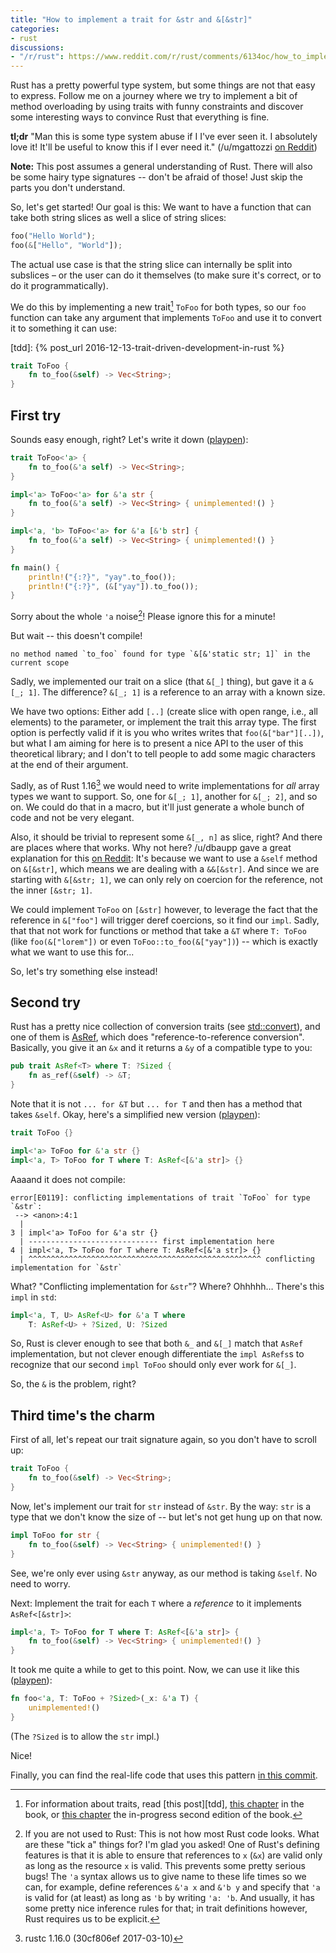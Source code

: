 ```yaml
---
title: "How to implement a trait for &str and &[&str]"
categories:
- rust
discussions:
- "/r/rust": https://www.reddit.com/r/rust/comments/6134oc/how_to_implement_a_trait_for_str_and_str/
---
```


Rust has a pretty powerful type system, but some things are not that easy to express. Follow me on a journey where we try to implement a bit of method overloading by using traits with funny constraints and discover some interesting ways to convince Rust that everything is fine.

**tl;dr** "Man this is some type system abuse if I I've ever seen it. I absolutely love it! It'll be useful to know this if I ever need it." (/u/mgattozzi [on Reddit][r2])

[r2]: https://www.reddit.com/r/rust/comments/6134oc/how_to_implement_a_trait_for_str_and_str/dfbjhvu/

**Note:** This post assumes a general understanding of Rust. There will also be some hairy type signatures -- don't be afraid of those! Just skip the parts you don't understand.

So, let's get started! Our goal is this: We want to have a function that can take both string slices as well a slice of string slices:

```rust
foo("Hello World");
foo(&["Hello", "World"]);
```

The actual use case is that the string slice can internally be split into subslices – or the user can do it themselves (to make sure it's correct, or to do it programmatically).

We do this by implementing a new trait[^traits] `ToFoo` for both types, so our `foo` function can take any argument that implements `ToFoo` and use it to convert it to something it can use:

[^traits]: For information about traits, read [this post][tdd], [this chapter][book] in the book, or [this chapter][book2] the in-progress second edition of the book.

[book]: https://doc.rust-lang.org/book/traits.html
[book2]: http://rust-lang.github.io/book/second-edition/ch10-00-generics.html
[tdd]: {% post_url 2016-12-13-trait-driven-development-in-rust %}

```rust
trait ToFoo {
    fn to_foo(&self) -> Vec<String>;
}
```

## First try

Sounds easy enough, right? Let's write it down ([playpen][play1]):

[play1]: https://play.rust-lang.org/?gist=a29484d0546d76e09fd3b789df4bf77b&version=stable&backtrace=0

```rust
trait ToFoo<'a> {
    fn to_foo(&'a self) -> Vec<String>;
}

impl<'a> ToFoo<'a> for &'a str {
    fn to_foo(&'a self) -> Vec<String> { unimplemented!() }
}

impl<'a, 'b> ToFoo<'a> for &'a [&'b str] {
    fn to_foo(&'a self) -> Vec<String> { unimplemented!() }
}

fn main() {
    println!("{:?}", "yay".to_foo());
    println!("{:?}", (&["yay"]).to_foo());
}
```

Sorry about the whole `'a` noise[^lifetimes]! Please ignore this for a minute!

[^lifetimes]: If you are not used to Rust: This is not how most Rust code looks. What are these "tick a" things for? I'm glad you asked! One of Rust's defining features is that it is able to ensure that references to `x` (`&x`) are valid only as long as the resource `x` is valid. This prevents some pretty serious bugs! The `'a` syntax allows us to give name to these life times so we can, for example, define references `&'a x` and `&'b y` and specify that `'a` is valid for (at least) as long as `'b` by writing `'a: 'b`. And usually, it has some pretty nice inference rules for that; in trait definitions however, Rust requires us to be explicit.

But wait -- this doesn't compile!

```text
no method named `to_foo` found for type `&[&'static str; 1]` in the current scope
```

Sadly, we implemented our trait on a slice (that `&[_]` thing), but gave it a `&[_; 1]`. The difference? `&[_; 1]` is a reference to an array with a known size.

We have two options: Either add `[..]` (create slice with open range, i.e., all elements) to the parameter, or implement the trait this array type. The first option is perfectly valid if it is you who writes writes that `foo(&["bar"][..])`, but what I am aiming for here is to present a nice API to the user of this theoretical library; and I don't to tell people to add some magic characters at the end of their argument.

Sadly, as of Rust 1.16[^rust-version] we would need to write implementations for _all_ array types we want to support. So, one for `&[_; 1]`, another for `&[_; 2]`, and so on. We could do that in a macro, but it'll just generate a whole bunch of code and not be very elegant.

[^rust-version]: rustc 1.16.0 (30cf806ef 2017-03-10)

Also, it should be trivial to represent some `&[_, n]` as slice, right? And there are places where that works. Why not here? /u/dbaupp gave a great explanation for this [on Reddit][r1]: It's because we want to use a `&self` method on `&[&str]`, which means we are dealing with a `&&[&str]`. And since we are starting with `&[&str; 1]`, we can only rely on coercion for the reference, not the inner `[&str; 1]`.

We could implement `ToFoo` on `[&str]` however, to leverage the fact that the reference in `&["foo"]` will trigger deref coercions, so it find our `impl`. Sadly, that that not work for functions or method that take a `&T` where `T: ToFoo` (like `foo(&["lorem"])` or even `ToFoo::to_foo(&["yay"])`) -- which is exactly what we want to use this for...

[r1]: https://www.reddit.com/r/rust/comments/6134oc/how_to_implement_a_trait_for_str_and_str/dfblrm9/

So, let's try something else instead!

## Second try

Rust has a pretty nice collection of conversion traits (see [std::convert]), and one of them is [AsRef], which does "reference-to-reference conversion". Basically, you give it an `&x` and it returns a `&y` of a compatible type to you:

[std::convert]: https://doc.rust-lang.org/std/convert/index.html
[AsRef]: https://doc.rust-lang.org/std/convert/trait.AsRef.html

```rust
pub trait AsRef<T> where T: ?Sized {
    fn as_ref(&self) -> &T;
}
```

Note that it is not `... for &T` but `... for T` and then has a method that takes `&self`. Okay, here's a simplified new version ([playpen][play2]):

[play2]: https://play.rust-lang.org/?gist=9bc7e3895ea82f5842fea82c6d689bb5&version=stable&backtrace=0

```rust
trait ToFoo {}

impl<'a> ToFoo for &'a str {}
impl<'a, T> ToFoo for T where T: AsRef<[&'a str]> {}
```

Aaaand it does not compile:

```text
error[E0119]: conflicting implementations of trait `ToFoo` for type `&str`:
 --> <anon>:4:1
  |
3 | impl<'a> ToFoo for &'a str {}
  | ----------------------------- first implementation here
4 | impl<'a, T> ToFoo for T where T: AsRef<[&'a str]> {}
  | ^^^^^^^^^^^^^^^^^^^^^^^^^^^^^^^^^^^^^^^^^^^^^^^^^^^^ conflicting implementation for `&str`
```

What? "Conflicting implementation for `&str`"? Where? Ohhhhh… There's this `impl` in `std`:

```rust
impl<'a, T, U> AsRef<U> for &'a T where
    T: AsRef<U> + ?Sized, U: ?Sized
```

So, Rust is clever enough to see that both `&_` and `&[_]` match that `AsRef` implementation, but not clever enough differentiate the `impl AsRefs`s to recognize that our second `impl ToFoo` should only ever work for `&[_]`.

So, the `&` is the problem, right?

## Third time's the charm

First of all, let's repeat our trait signature again, so you don't have to scroll up:

```rust
trait ToFoo {
    fn to_foo(&self) -> Vec<String>;
}
```

Now, let's implement our trait for `str` instead of `&str`. By the way: `str` is a type that we don't know the size of -- but let's not get hung up on that now.

```rust
impl ToFoo for str {
    fn to_foo(&self) -> Vec<String> { unimplemented!() }
}
```

See, we're only ever using `&str` anyway, as our method is taking `&self`. No need to worry.

Next: Implement the trait for each `T` where a _reference_ to it implements `AsRef<[&str]>`:

```rust
impl<'a, T> ToFoo for T where T: AsRef<[&'a str]> {
    fn to_foo(&self) -> Vec<String> { unimplemented!() }
}
```

It took me quite a while to get to this point. Now, we can use it like this ([playpen][play3]):

[play3]: https://play.rust-lang.org/?gist=82e565d5c1e97f5a8f3635d2672a8beb&version=stable&backtrace=0

```rust
fn foo<'a, T: ToFoo + ?Sized>(_x: &'a T) {
    unimplemented!()
}
```

(The `?Sized` is to allow the `str` impl.)

Nice!

Finally, you can find the real-life code that uses this pattern [in this commit][commit].

[commit]: https://github.com/killercup/assert_cli/commit/a04a0e1a57ee83c7634e6ff1fa8494a8a73b54cd
